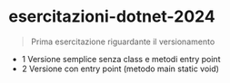 # esercitazioni-dotnet-2024

>Prima esercitazione riguardante il versionamento

- 1 Versione semplice senza class e metodi entry point
- 2 Versione con entry point (metodo main static void)